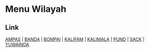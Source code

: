 # Menu Wilayah

## Link

[AMPAS](https://github.com/gigit-pemilu/pemilu-2024-91-papua/tree/main/pilpres/hitung-suara/sub/91-papua/sub/11-keerom/sub/01-waris/sub/2006-ampas)
 | 
[BANDA](https://github.com/gigit-pemilu/pemilu-2024-91-papua/tree/main/pilpres/hitung-suara/sub/91-papua/sub/11-keerom/sub/01-waris/sub/2001-banda)
 | 
[BOMPAI](https://github.com/gigit-pemilu/pemilu-2024-91-papua/tree/main/pilpres/hitung-suara/sub/91-papua/sub/11-keerom/sub/01-waris/sub/2007-bompai)
 | 
[KALIFAM](https://github.com/gigit-pemilu/pemilu-2024-91-papua/tree/main/pilpres/hitung-suara/sub/91-papua/sub/11-keerom/sub/01-waris/sub/2003-kalifam)
 | 
[KALIMALA](https://github.com/gigit-pemilu/pemilu-2024-91-papua/tree/main/pilpres/hitung-suara/sub/91-papua/sub/11-keerom/sub/01-waris/sub/2005-kalimala)
 | 
[PUND](https://github.com/gigit-pemilu/pemilu-2024-91-papua/tree/main/pilpres/hitung-suara/sub/91-papua/sub/11-keerom/sub/01-waris/sub/2002-pund)
 | 
[SACK](https://github.com/gigit-pemilu/pemilu-2024-91-papua/tree/main/pilpres/hitung-suara/sub/91-papua/sub/11-keerom/sub/01-waris/sub/2008-sack)
 | 
[YUWAINDA](https://github.com/gigit-pemilu/pemilu-2024-91-papua/tree/main/pilpres/hitung-suara/sub/91-papua/sub/11-keerom/sub/01-waris/sub/2004-yuwainda)

